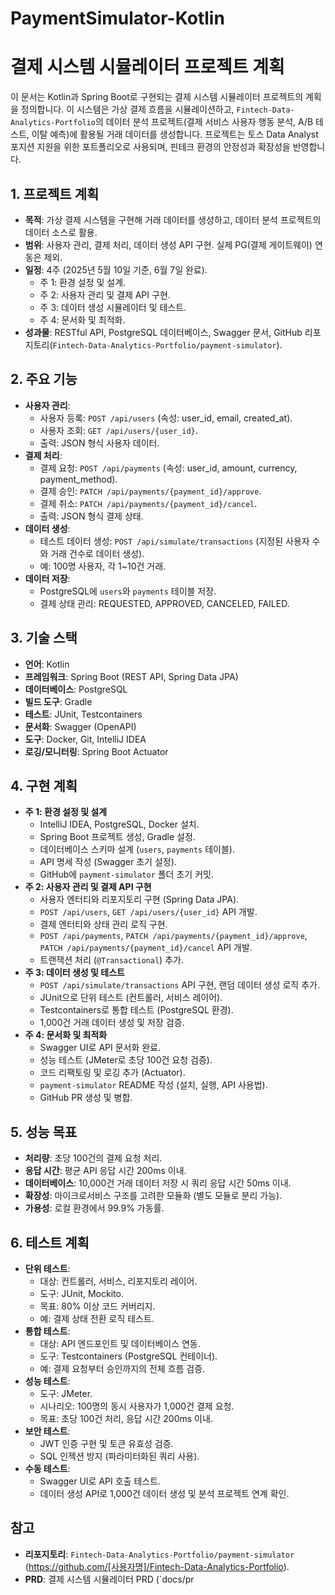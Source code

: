 # PaymentSimulator-Kotlin

# 결제 시스템 시뮬레이터 프로젝트 계획

<!-- 프로젝트의 전체 개요와 목적. 토스 Data Analyst 포지션 포트폴리오와의 연계를 강조 -->
이 문서는 Kotlin과 Spring Boot로 구현되는 결제 시스템 시뮬레이터 프로젝트의 계획을 정의합니다. 이 시스템은 가상 결제 흐름을 시뮬레이션하고, `Fintech-Data-Analytics-Portfolio`의 데이터 분석 프로젝트(결제 서비스 사용자 행동 분석, A/B 테스트, 이탈 예측)에 활용될 거래 데이터를 생성합니다. 프로젝트는 토스 Data Analyst 포지션 지원을 위한 포트폴리오로 사용되며, 핀테크 환경의 안정성과 확장성을 반영합니다.

## 1. 프로젝트 계획
<!-- 프로젝트의 범위, 일정, 목표를 정의 -->
- **목적**: 가상 결제 시스템을 구현해 거래 데이터를 생성하고, 데이터 분석 프로젝트의 데이터 소스로 활용.
- **범위**: 사용자 관리, 결제 처리, 데이터 생성 API 구현. 실제 PG(결제 게이트웨이) 연동은 제외.
- **일정**: 4주 (2025년 5월 10일 기준, 6월 7일 완료).
  - 주 1: 환경 설정 및 설계.
  - 주 2: 사용자 관리 및 결제 API 구현.
  - 주 3: 데이터 생성 시뮬레이터 및 테스트.
  - 주 4: 문서화 및 최적화.
- **성과물**: RESTful API, PostgreSQL 데이터베이스, Swagger 문서, GitHub 리포지토리(`Fintech-Data-Analytics-Portfolio/payment-simulator`).

## 2. 주요 기능
<!-- 시스템의 핵심 기능. PRD 기반으로 간결히 정리 -->
- **사용자 관리**:
  - 사용자 등록: `POST /api/users` (속성: user_id, email, created_at).
  - 사용자 조회: `GET /api/users/{user_id}`.
  - 출력: JSON 형식 사용자 데이터.
- **결제 처리**:
  - 결제 요청: `POST /api/payments` (속성: user_id, amount, currency, payment_method).
  - 결제 승인: `PATCH /api/payments/{payment_id}/approve`.
  - 결제 취소: `PATCH /api/payments/{payment_id}/cancel`.
  - 출력: JSON 형식 결제 상태.
- **데이터 생성**:
  - 테스트 데이터 생성: `POST /api/simulate/transactions` (지정된 사용자 수와 거래 건수로 데이터 생성).
  - 예: 100명 사용자, 각 1~10건 거래.
- **데이터 저장**:
  - PostgreSQL에 `users`와 `payments` 테이블 저장.
  - 결제 상태 관리: REQUESTED, APPROVED, CANCELED, FAILED.

## 3. 기술 스택
<!-- 구현에 사용할 기술. 토스의 기술 환경(Kotlin, Spring Boot)과 호환성 고려 -->
- **언어**: Kotlin
- **프레임워크**: Spring Boot (REST API, Spring Data JPA)
- **데이터베이스**: PostgreSQL
- **빌드 도구**: Gradle
- **테스트**: JUnit, Testcontainers
- **문서화**: Swagger (OpenAPI)
- **도구**: Docker, Git, IntelliJ IDEA
- **로깅/모니터링**: Spring Boot Actuator

## 4. 구현 계획
<!-- 주차별 개발 단계. 실습 중심으로 실행 가능하도록 설계 -->
- **주 1: 환경 설정 및 설계**
  - IntelliJ IDEA, PostgreSQL, Docker 설치.
  - Spring Boot 프로젝트 생성, Gradle 설정.
  - 데이터베이스 스키마 설계 (`users`, `payments` 테이블).
  - API 명세 작성 (Swagger 초기 설정).
  - GitHub에 `payment-simulator` 폴더 초기 커밋.
- **주 2: 사용자 관리 및 결제 API 구현**
  - 사용자 엔터티와 리포지토리 구현 (Spring Data JPA).
  - `POST /api/users`, `GET /api/users/{user_id}` API 개발.
  - 결제 엔터티와 상태 관리 로직 구현.
  - `POST /api/payments`, `PATCH /api/payments/{payment_id}/approve`, `PATCH /api/payments/{payment_id}/cancel` API 개발.
  - 트랜잭션 처리 (`@Transactional`) 추가.
- **주 3: 데이터 생성 및 테스트**
  - `POST /api/simulate/transactions` API 구현, 랜덤 데이터 생성 로직 추가.
  - JUnit으로 단위 테스트 (컨트롤러, 서비스 레이어).
  - Testcontainers로 통합 테스트 (PostgreSQL 환경).
  - 1,000건 거래 데이터 생성 및 저장 검증.
- **주 4: 문서화 및 최적화**
  - Swagger UI로 API 문서화 완료.
  - 성능 테스트 (JMeter로 초당 100건 요청 검증).
  - 코드 리팩토링 및 로깅 추가 (Actuator).
  - `payment-simulator` README 작성 (설치, 실행, API 사용법).
  - GitHub PR 생성 및 병합.

## 5. 성능 목표
<!-- 시스템의 성능 기준. 핀테크 환경의 안정성과 효율성 반영 -->
- **처리량**: 초당 100건의 결제 요청 처리.
- **응답 시간**: 평균 API 응답 시간 200ms 이내.
- **데이터베이스**: 10,000건 거래 데이터 저장 시 쿼리 응답 시간 50ms 이내.
- **확장성**: 마이크로서비스 구조를 고려한 모듈화 (별도 모듈로 분리 가능).
- **가용성**: 로컬 환경에서 99.9% 가동률.

## 6. 테스트 계획
<!-- 시스템의 신뢰성을 보장하기 위한 테스트 전략 -->
- **단위 테스트**:
  - 대상: 컨트롤러, 서비스, 리포지토리 레이어.
  - 도구: JUnit, Mockito.
  - 목표: 80% 이상 코드 커버리지.
  - 예: 결제 상태 전환 로직 테스트.
- **통합 테스트**:
  - 대상: API 엔드포인트 및 데이터베이스 연동.
  - 도구: Testcontainers (PostgreSQL 컨테이너).
  - 예: 결제 요청부터 승인까지의 전체 흐름 검증.
- **성능 테스트**:
  - 도구: JMeter.
  - 시나리오: 100명의 동시 사용자가 1,000건 결제 요청.
  - 목표: 초당 100건 처리, 응답 시간 200ms 이내.
- **보안 테스트**:
  - JWT 인증 구현 및 토큰 유효성 검증.
  - SQL 인젝션 방지 (파라미터화된 쿼리 사용).
- **수동 테스트**:
  - Swagger UI로 API 호출 테스트.
  - 데이터 생성 API로 1,000건 데이터 생성 및 분석 프로젝트 연계 확인.

## 참고
<!-- 프로젝트 실행에 필요한 추가 정보 -->
- **리포지토리**: `Fintech-Data-Analytics-Portfolio/payment-simulator` (https://github.com/[사용자명]/Fintech-Data-Analytics-Portfolio).
- **PRD**: 결제 시스템 시뮬레이터 PRD (`docs/pr
